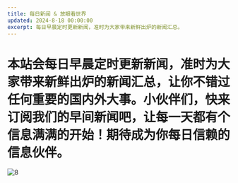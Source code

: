 ```yaml
---
title: 每日新闻 & 放眼看世界
updated: 2024-8-18 00:00:00
excerpt: 每日早晨定时更新新闻，准时为大家带来新鲜出炉的新闻汇总。
---
```


# 本站会每日早晨定时更新新闻，准时为大家带来新鲜出炉的新闻汇总，让你不错过任何重要的国内外大事。小伙伴们，快来订阅我们的早间新闻吧，让每一天都有个信息满满的开始！期待成为你每日信赖的信息伙伴。


![8](https://api.szfx.top/morning-paper)
